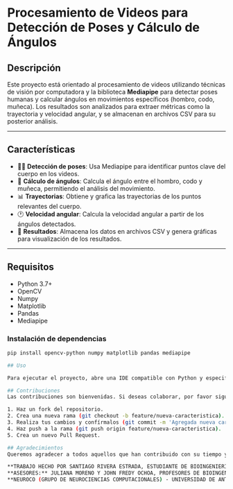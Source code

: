 # Procesamiento de Videos para Detección de Poses y Cálculo de Ángulos

## Descripción

Este proyecto está orientado al procesamiento de videos utilizando técnicas de visión por computadora y la biblioteca **Mediapipe** para detectar poses humanas y calcular ángulos en movimientos específicos (hombro, codo, muñeca). Los resultados son analizados para extraer métricas como la trayectoria y velocidad angular, y se almacenan en archivos CSV para su posterior análisis.

---

## Características
- 🧍‍♂️ **Detección de poses**: Usa Mediapipe para identificar puntos clave del cuerpo en los videos.
- 📐 **Cálculo de ángulos**: Calcula el ángulo entre el hombro, codo y muñeca, permitiendo el análisis del movimiento.
- 📊 **Trayectorias**: Obtiene y grafica las trayectorias de los puntos relevantes del cuerpo.
- 🕐 **Velocidad angular**: Calcula la velocidad angular a partir de los ángulos detectados.
- 💾 **Resultados**: Almacena los datos en archivos CSV y genera gráficas para visualización de los resultados.

---

## Requisitos
- Python 3.7+
- OpenCV
- Numpy
- Matplotlib
- Pandas
- Mediapipe

### Instalación de dependencias

```bash
pip install opencv-python numpy matplotlib pandas mediapipe

## Uso

Para ejecutar el proyecto, abre una IDE compatible con Python y especifica la carpeta principal que contiene las subcarpetas con el conjunto de videos.

## Contribuciones
Las contribuciones son bienvenidas. Si deseas colaborar, por favor sigue estos pasos:

1. Haz un fork del repositorio.
2. Crea una nueva rama (git checkout -b feature/nueva-caracteristica).
3. Realiza tus cambios y confírmalos (git commit -m 'Agregada nueva característica').
4. Haz push a la rama (git push origin feature/nueva-caracteristica).
5. Crea un nuevo Pull Request.

## Agradecimientos
Queremos agradecer a todos aquellos que han contribuido con su tiempo y esfuerzo al desarrollo de este proyecto. Su apoyo y dedicación han sido fundamentales para su éxito.

**TRABAJO HECHO POR SANTIAGO RIVERA ESTRADA, ESTUDIANTE DE BIOINGENIERÍA**  
**ASESORES:** JULIANA MORENO Y JOHN FREDY OCHOA, PROFESORES DE BIOINGENIERÍA.  
**NEUROCO (GRUPO DE NEUROCIENCIAS COMPUTACIONALES) - UNIVERSIDAD DE ANTIOQUIA - MEDELLÍN, COLOMBIA.**
